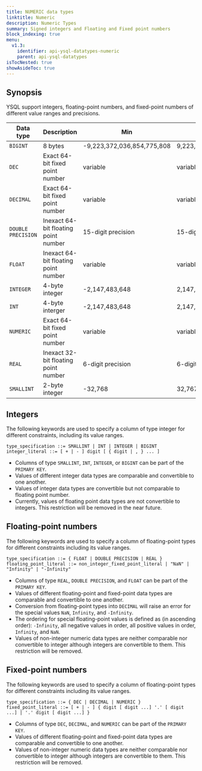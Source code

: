 ```yaml
---
title: NUMERIC data types
linktitle: Numeric
description: Numeric Types
summary: Signed integers and Floating and Fixed point numbers
block_indexing: true
menu:
  v1.3:
    identifier: api-ysql-datatypes-numeric
    parent: api-ysql-datatypes
isTocNested: true
showAsideToc: true
---
```


## Synopsis

YSQL support integers, floating-point numbers, and fixed-point numbers of different value ranges and precisions.

Data type | Description | Min | Max |
----------|-------------|-----|-----|
`BIGINT` | 8 bytes | -9,223,372,036,854,775,808 | 9,223,372,036,854,775,807 |
`DEC` | Exact 64-bit fixed point number | variable | variable |
`DECIMAL` | Exact 64-bit fixed point number | variable | variable |
`DOUBLE PRECISION` | Inexact 64-bit floating point number | 15-digit precision | 15-digit precision|
`FLOAT` | Inexact 64-bit floating point number | variable | variable |
`INTEGER` | 4-byte integer | -2,147,483,648 | 2,147,483,647 |
`INT` | 4-byte interger | -2,147,483,648 | 2,147,483,647 |
`NUMERIC` | Exact 64-bit fixed point number | variable | variable |
`REAL` | Inexact 32-bit floating point number | 6-digit precision | 6-digit precision |
`SMALLINT` | 2-byte integer | -32,768 | 32,767 |

## Integers

The following keywords are used to specify a column of type integer for different constraints, including its value ranges.

```
type_specification ::= SMALLINT | INT | INTEGER | BIGINT
integer_literal ::= [ + | - ] digit [ { digit | , } ... ]
```

- Columns of type `SMALLINT`, `INT`, `INTEGER`, or `BIGINT` can be part of the `PRIMARY KEY`.
- Values of different integer data types are comparable and convertible to one another.
- Values of integer data types are convertible but not comparable to floating point number.
- Currently, values of floating point data types are not convertible to integers. This restriction will be removed in the near future.

## Floating-point numbers

The following keywords are used to specify a column of floating-point types for different constraints including its value ranges.

```
type_specification ::= { FLOAT | DOUBLE PRECISION | REAL }
floating_point_literal ::= non_integer_fixed_point_literal | "NaN" | "Infinity" | "-Infinity"
```

- Columns of type `REAL`, `DOUBLE PRECISION`, and `FLOAT` can be part of the `PRIMARY KEY`.
- Values of different floating-point and fixed-point data types are comparable and convertible to one another.
- Conversion from floating-point types into `DECIMAL` will raise an error for the special values `NaN`, `Infinity`, and `-Infinity`.
- The ordering for special floating-point values is defined as (in ascending order): `-Infinity`, all negative values in order, all positive values in order, `Infinity`, and `NaN`.
- Values of non-integer numeric data types are neither comparable nor convertible to integer although integers are convertible to them. This restriction will be removed.

## Fixed-point numbers

The following keywords are used to specify a column of floating-point types for different constraints including its value ranges.

```
type_specification ::= { DEC | DECIMAL | NUMERIC }
fixed_point_literal ::= [ + | - ] { digit [ digit ...] '.' [ digit ...] | '.' digit [ digit ...] }

```

- Columns of type `DEC`, `DECIMAL`, and `NUMERIC` can be part of the `PRIMARY KEY`.
- Values of different floating-point and fixed-point data types are comparable and convertible to one another.
- Values of non-integer numeric data types are neither comparable nor convertible to integer although integers are convertible to them. This restriction will be removed.

